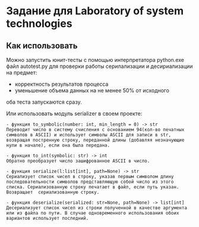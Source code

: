# Задание для Laboratory of system technologies

## Как использовать

Можно запустить юнит-тесты с помощью интерпретатора python.exe файл autotest.py для проверки работы серилализации и десириализации на предмет:
 - корректность результатов процесса
 - уменьшение объема данных на не менее 50% от исходного


оба теста запускаются сразу.

Или использовать модуль serializer в своем проекте:

    - функция to_symbolic(number: int, min_length = 0) -> str 
    Переводит число в систему счисления с основанием 94(кол-во печатных символов в ASCII) и использует символы ASCII для записи в str, возвращая постренную строку, переданной длины (добавляя незначующие нули в начале), если она была передана.

    - функция to_int(symbolic: str) -> int
    Обратно преобразует число зашифрованное ASCII в число.

    - функция serialize(l:list[int], path=None) -> str
    Сериализует список чисел в строку, указав первым символом длину последовательности символов представляющую собой число из этого списка. Сериализованную строку печатает в файл, если путь указан. Возвращает  сериализованную строку.

    - функция deserialize(serialized: str=None, path=None) -> list[int]
    Десериализует список чисел из строки полученной в качестве аргумента или из файла по пути. В случае одновременного использования обоих вариантов использует последний.